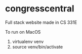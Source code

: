 # congresscentral
Full stack website made in CS 331E


To run on MacOS
1. virtualenv venv
2. source venv/bin/activate
